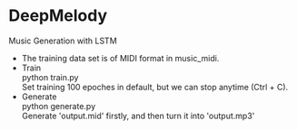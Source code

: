 # DeepMelody
Music Generation with LSTM
* The training data set is of MIDI format in music_midi.
* Train<br>
  python train.py<br>
  Set training 100 epoches in default, but we can stop anytime (Ctrl + C).
* Generate<br>
  python generate.py<br>
  Generate 'output.mid' firstly, and then turn it into 'output.mp3'
